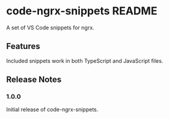 # code-ngrx-snippets README

A set of VS Code snippets for ngrx.

## Features

Included snippets work in both TypeScript and JavaScript files.

## Release Notes

### 1.0.0

Initial release of code-ngrx-snippets.
